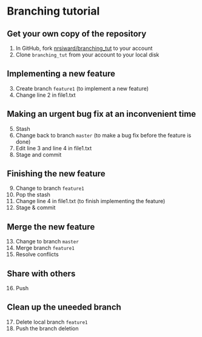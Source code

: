 # Branching tutorial

## Get your own copy of the repository
1. In GitHub, fork [nrsiward/branching_tut](https://github.com/nrsiward/branching_tut) to your account
2. Clone `branching_tut` from your account to your local disk

## Implementing a new feature
3. Create branch `feature1` (to implement a new feature)
4. Change line 2 in file1.txt

## Making an urgent bug fix at an inconvenient time
5. Stash
6. Change back to branch `master` (to make a bug fix before the feature is done)
7. Edit line 3 and line 4 in file1.txt
8. Stage and commit

## Finishing the new feature
9. Change to branch `feature1`
10. Pop the stash
11. Change line 4 in file1.txt (to finish implementing the feature)
12. Stage & commit

## Merge the new feature
13. Change to branch `master`
14. Merge branch `feature1`
15. Resolve conflicts

## Share with others
16. Push

## Clean up the uneeded branch
17. Delete local branch `feature1`
18. Push the branch deletion
